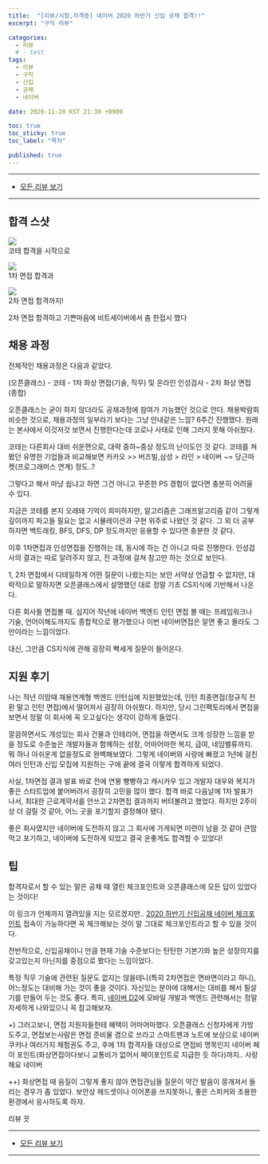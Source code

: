 ```yaml
---
title:  "[리뷰/시험,자격증] 네이버 2020 하반기 신입 공채 합격!!"
excerpt: "구직 리뷰"

categories:
  - 리뷰
  # - test
tags:
  - 리뷰
  - 구직
  - 신입
  - 공채
  - 네이버

date: 2020-11-28 KST 21:30 +0900

toc: true
toc_sticky: true
toc_label: "목차"

published: true
---
```


- - -

 - [모든 리뷰 보기](/reviews)

- - -

## 합격 스샷
![](/assets/images/posts/review/2020-naver-open-recruitment/testpass.png)
<br>
코테 합격을 시작으로

![](/assets/images/posts/review/2020-naver-open-recruitment/firstpass.png)
<br>
1차 면접 합격과

![](/assets/images/posts/review/2020-naver-open-recruitment/finalpass.png)
<br>
2차 면접 합격까지!

2차 면접 합격하고 기쁜마음에 비트세이버에서 춤 한접시 했다

## 채용 과정
전체적인 채용과정은 다음과 같았다.

(오픈클래스) - 코테 - 1차 화상 면접(기술, 직무) 및 온라인 인성검사 - 2차 화상 면접(종합)

오픈클래스는 굳이 하지 않더라도 공채과정에 참여가 가능했던 것으로 안다. 채용박람회 비슷한 것으로, 채용과정의 일부라기 보다는 그냥 안내같은 느낌? 6주간 진행했다. 원래는 본사에서 이것저것 보면서 진행한다는데 코로나 사태로 인해 그러지 못해 아쉬웠다.

코테는 다른회사 대비 쉬운편으로, 대략 중하~중상 정도의 난이도인 것 같다.
코테를 쳐봤던 유명한 기업들과 비교해보면 카카오 >> 버즈빌,삼성 > 라인 > 네이버 ~= 당근마켓(프로그래머스 연계) 정도..?

그렇다고 해서 마냥 쉽냐고 하면 그건 아니고 꾸준한 PS 경험이 없다면 충분히 어려울 수 있다.

지금은 코테를 본지 오래돼 기억이 희미하지만, 알고리즘은 그래프알고리즘 같이 그렇게 깊이까지 파고들 필요는 없고 시뮬레이션과 구현 위주로 나왔던 것 같다. 그 외 더 공부하자면 백트래킹, BFS, DFS, DP 정도까지만 응용할 수 있다면 충분한 것 같다.

이후 1차면접과 인성면접을 진행하는 데, 동시에 하는 건 아니고 따로 진행한다. 인성검사의 결과는 따로 알려주지 않고, 전 과정에 걸쳐 참고만 하는 것으로 보인다.

1, 2차 면접에서 디테일하게 어떤 질문이 나왔는지는 보안 서약상 언급할 수 없지만, 대략적으로 말하자면 오픈클래스에서 설명했던 대로 정말 기초 CS지식에 기반해서 나온다.

다른 회사들 면접볼 때. 심지어 작년에 네이버 백엔드 인턴 면접 볼 때는 프레임워크나 기술, 언어이해도까지도 종합적으로 평가했으나 이번 네이버면접은 알면 좋고 몰라도 그만이라는 느낌이었다.

대신, 그만큼 CS지식에 관해 굉장히 빡세게 질문이 들어온다.

## 지원 후기
나는 작년 이맘때 채용연계형 백엔드 인턴십에 지원했었는데, 인턴 최종면접(정규직 전환 말고 인턴 면접)에서 떨어져서 굉장히 아쉬웠다. 하지만, 당시 그린팩토리에서 면접을 보면서 정말 이 회사에 꼭 오고싶다는 생각이 강하게 들었다.

깔끔하면서도 개성있는 회사 건물과 인테리어, 면접을 하면서도 크게 성장한 느낌을 받을 정도로 수준높은 개발자들과 함께하는 성장, 어마어마한 복지, 급여, 네임밸류까지. 뭐 하나 아쉬운게 없을정도로 완벽해보였다. 그렇게 네이버와 사랑에 빠졌고 1년에 걸친 여러 인턴과 신입 모집에 지원하는 구애 끝에 결국 이렇게 합격하게 되었다.

사실, 1차면접 결과 발표 바로 전에 연봉 빵빵하고 캐시카우 있고 개발자 대우와 복지가 좋은 스타트업에 붙어버려서 굉장히 고민을 많이 했다. 합격 바로 다음날에 1차 발표가 나서, 최대한 근로계약서를 안쓰고 2차면접 결과까지 버텨볼려고 했었다. 하지만 2주이상 더 걸릴 것 같아, 어느 곳을 포기할지 결정해야 됐다.

좋은 회사였지만 네이버에 도전하지 않고 그 회사에 가게되면 미련이 남을 것 같아 큰맘먹고 포기하고, 네이버에 도전하게 되었고 결국 운좋게도 합격할 수 있었다!

## 팁
합격자로서 할 수 있는 말은 공채 때 열린 체크포인트와 오픈클래스에 모든 답이 있었다는 것이다!

이 링크가 언제까지 열려있을 지는 모르겠지만.. [2020 하반기 신입공채 네이버 체크포인트](https://campaign.naver.com/recruit2020/checkpoint/) 접속이 가능하다면 꼭 체크해보는 것이 말 그대로 체크포인트라고 할 수 있을 것이다.

전반적으로, 신입공채이니 만큼 현재 기술 수준보다는 탄탄한 기본기와 높은 성장의지를 갖고있는지 아닌지를 중점으로 봤다는 느낌이었다.

특정 직무 기술에 관련된 질문도 없지는 않을테니(특히 2차면접은 면바면이라고 하니), 어느정도는 대비해 가는 것이 좋을 것이다. 자신있는 분야에 대해서는 대비를 해서 필살기를 만들어 두는 것도 좋다. 특히, [네이버 D2](https://d2.naver.com/home)에 모바일 개발과 백엔드 관련해서는 정말 자세하게 나와있으니 꼭 참고해보자.

+) 그러고보니, 면접 지원자들한테 혜택이 어마어마했다. 오픈클래스 신청자에게 가방도주고, 면접보는사람은 면접 준비물 겸으로 쓰라고 스마트펜과 노트에 보상으로 네이버 쿠키나 여러가지 체험권도 주고, 후에 1차 합격자들 대상으로 면접비 명목인지 네이버 페이 포인트(화상면접이다보니 교통비가 없어서 페이포인트로 지급한 듯 하다)까지.. 사랑해요 네이버

++) 화상면접 때 음질이 그렇게 좋지 않아 면접관님들 질문이 약간 발음이 뭉개져서 들리는 경우가 좀 있었다. 보안상 헤드셋이나 이어폰을 쓰지못하니, 좋은 스피커와 조용한 환경에서 응시하도록 하자.

리뷰 끗

- - -

 - [모든 리뷰 보기](/reviews)

- - -